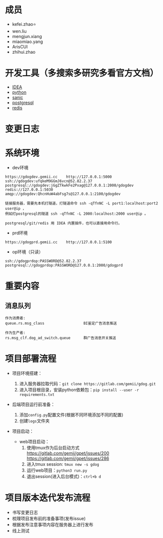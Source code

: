 # 成员
- kefei.zhao⭐
- wen.liu
- mengjun.xiang
- miaomiao.yang
- ArisCUI
- zhihui.zhao

# 开发工具（多搜索多研究多看官方文档）
- [IDEA](https://www.jetbrains.com/idea/) 
- [python](https://www.python.org/)
- [sanic](https://github.com/huge-success/sanic)
- [postgresql](https://www.postgresql.org/)
- [redis](https://redis.io/)

# 变更日志

# 系统环境
- dev环境
```
https://gdogdev.gemii.cc    http://127.0.0.1:5000
ssh://gdogdev:ufqkeM9GGmJ6vcn@52.82.2.37
postgresql://gdogdev:jGgZTkwkFe2Pxag@127.0.0.1:2000/gdogdev
redis://127.0.0.1:5030
amqp://gdogdev:QhcnHuW4abFsg7s@127.0.0.1:2100/gdogdev

链接服务器，需要先本机打隧道，打隧道命令 ssh -qTfnNC -L port1:localhost:port2 user@ip ，
例如打postgresql的隧道 ssh -qTfnNC -L 2000:localhost:2000 user@ip 。

postgresql/git/redis 用 IDEA 内置插件，也可以直接用命令行。
```

- prd环境
```
https://gdogprd.gemii.cc    http://127.0.0.1:5100
```

- op环境（只读）
```
ssh://gdogprdop:PASSWORD@52.82.2.37
postgresql://gdogprdop:PASSWORD@127.0.0.1:2000/gdogprd
```

# 重要内容
## 消息队列
```
作为消费者:
queue.rs.msg_class                  BI鉴定广告消息推送 

作为生产者:
rs.msg_clf.dog_ad_switch.queue      群广告消息开关推送

```

# 项目部署流程
- 项目环境搭建：
    1. 进入服务器拉取代码：`git clone https://gitlab.com/gemii/gdog.git`
    2. 进入项目根目录，安装python依赖包：`pip install --user -r requirements.txt`

- 后端项目运行前准备：
    1. 添加`config.py`配置文件(根据不同环境添加不同的配置)
    2. 创建`logs`文件夹

- 项目启动：
    - web项目启动：
        1. 使用tmux作为后台启动方式 https://gitlab.com/gemii/gpet/issues/200 https://gitlab.com/gemii/gpet/issues/286
        2. 进入tmux session: `tmux new -s gdog`
        3. 运行web项目：`python3 run.py`
        4. 退出session(进入后台模式)：`ctrl+b d`


# 项目版本迭代发布流程
- 书写变更日志
- 梳理项目发布前的准备事项(发布issue)
- 根据发布注意事项内容在服务器上进行发布
- 线上测试